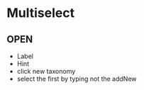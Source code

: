 # Multiselect

## OPEN
- Label 
- Hint
- click new taxonomy
- select the first by typing not the addNew